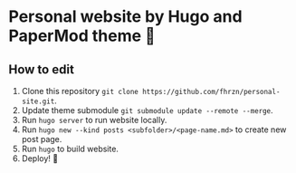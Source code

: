 # Personal website by Hugo and PaperMod theme 🚀

## How to edit
1. Clone this repository `git clone https://github.com/fhrzn/personal-site.git`.
2. Update theme submodule `git submodule update --remote --merge`.
3. Run `hugo server` to run website locally.
4. Run `hugo new --kind posts <subfolder>/<page-name.md>` to create new post page.
5. Run `hugo` to build website.
6. Deploy! 🚀